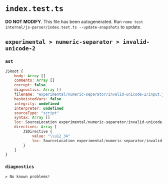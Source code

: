 # `index.test.ts`

**DO NOT MODIFY**. This file has been autogenerated. Run `rome test internal/js-parser/index.test.ts --update-snapshots` to update.

## `experimental > numeric-separator > invalid-unicode-2`

### `ast`

```javascript
JSRoot {
	body: Array []
	comments: Array []
	corrupt: false
	diagnostics: Array []
	filename: "experimental/numeric-separator/invalid-unicode-2/input.js"
	hasHoistedVars: false
	integrity: undefined
	interpreter: undefined
	sourceType: "script"
	syntax: Array []
	loc: SourceLocation experimental/numeric-separator/invalid-unicode-2/input.js 1:0-2:0
	directives: Array [
		JSDirective {
			value: "\\u12_34"
			loc: SourceLocation experimental/numeric-separator/invalid-unicode-2/input.js 1:0-1:9
		}
	]
}
```

### `diagnostics`

```
✔ No known problems!

```
